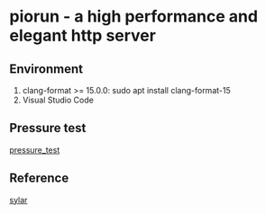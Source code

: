 # piorun - a high performance and elegant http server

## Environment

1. clang-format >= 15.0.0: sudo apt install clang-format-15
2. Visual Studio Code

## Pressure test

[pressure_test](docs/pressure_test.md)

## Reference

[sylar](https://github.com/sylar-yin/sylar)

